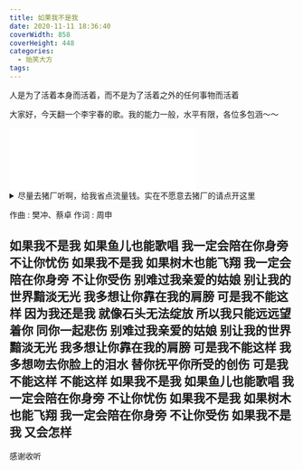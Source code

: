 ```yaml
---
title: 如果我不是我
date: 2020-11-11 18:36:40
coverWidth: 858
coverHeight: 448
categories:
  - 贻笑大方
tags:
---
```

人是为了活着本身而活着，而不是为了活着之外的任何事物而活着

<!-- more -->

大家好，今天翻一个李宇春的歌。我的能力一般，水平有限，各位多包涵～～

<iframe frameborder="no" border="0" marginwidth="0" marginheight="0" width=330 height=110 src="//music.163.com/outchain/player?type=1&id=98111852&auto=1&height=90"></iframe>

<details>
<summary>尽量去猪厂听啊，给我省点流量钱。实在不愿意去猪厂的请点开这里</summary>

{{< music
url="https://cdn.miyunda.net/mp3/%E5%A6%82%E6%9E%9C%E6%88%91%E4%B8%8D%E6%98%AF%E6%88%91Demo.mp3"
name=“如果我不是我”
artist=“米云达”
cover="https://cdn.miyunda.net/uPic/smile-cover_20231029.jpeg" >}}

</details>


作曲 : 樊冲、蔡卓
作词 : 周申

如果我不是我
如果鱼儿也能歌唱
我一定会陪在你身旁
不让你忧伤
如果我不是我
如果树木也能飞翔
我一定会陪在你身旁
不让你受伤
别难过我亲爱的姑娘
别让我的世界黯淡无光
我多想让你靠在我的肩膀
可是我不能这样
因为我还是我
就像石头无法绽放
所以我只能远远望着你
同你一起悲伤
别难过我亲爱的姑娘
别让我的世界黯淡无光
我多想让你靠在我的肩膀
可是我不能这样
我多想吻去你脸上的泪水
替你抚平你所受的创伤
可是我不能这样
不能这样
如果我不是我
如果鱼儿也能歌唱
我一定会陪在你身旁
不让你忧伤
如果我不是我
如果树木也能飞翔
我一定会陪在你身旁
不让你受伤
如果我不是我
又会怎样
---

感谢收听